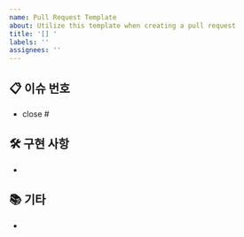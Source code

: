 ```yaml
---
name: Pull Request Template
about: Utilize this template when creating a pull request
title: '[] '
labels: ''
assignees: ''
---
```


## 📋 이슈 번호
- close #
  </br>

## 🛠 구현 사항
- 
  </br>

## 📚 기타
- 
  </br>